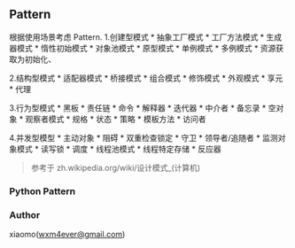 ## Pattern ##
根据使用场景考虑 Pattern.
1.创建型模式
    * 抽象工厂模式
    * 工厂方法模式
    * 生成器模式
    * 惰性初始模式
    * 对象池模式
    * 原型模式
    * 单例模式
    * 多例模式
    * 资源获取为初始化、

2.结构型模式
    * 适配器模式
    * 桥接模式
    * 组合模式
    * 修饰模式
    * 外观模式
    * 享元
    * 代理

3.行为型模式
    * 黑板
    * 责任链
    * 命令
    * 解释器
    * 迭代器
    * 中介者
    * 备忘录
    * 空对象
    * 观察者模式
    * 规格
    * 状态
    * 策略
    * 模板方法
    * 访问者

4.并发型模型
    * 主动对象
    * 阻碍
    * 双重检查锁定
    * 守卫
    * 领导者/追随者
    * 监测对象模式
    * 读写锁
    * 调度
    * 线程池模式
    * 线程特定存储
    * 反应器

> 参考于 zh.wikipedia.org/wiki/设计模式_(计算机)

### Python Pattern ###

### Author ###
xiaomo(wxm4ever@gmail.com)
